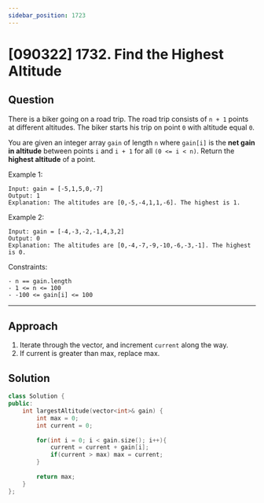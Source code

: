```yaml
---
sidebar_position: 1723
---
```


# [090322] 1732. Find the Highest Altitude

## Question 
There is a biker going on a road trip. The road trip consists of `n + 1` points at different altitudes. The biker starts his trip on point `0` with altitude equal `0`.

You are given an integer array `gain` of length `n` where `gain[i]` is the **net gain in altitude** between points `i​​​​​​` and `i + 1` for all `(0 <= i < n)`. Return the **highest altitude** of a point.

Example 1:
```
Input: gain = [-5,1,5,0,-7]
Output: 1
Explanation: The altitudes are [0,-5,-4,1,1,-6]. The highest is 1.
```
Example 2:
```
Input: gain = [-4,-3,-2,-1,4,3,2]
Output: 0
Explanation: The altitudes are [0,-4,-7,-9,-10,-6,-3,-1]. The highest is 0.
```

Constraints:
```
- n == gain.length
- 1 <= n <= 100
- -100 <= gain[i] <= 100
```

---

## Approach

1. Iterate through the vector, and increment `current` along the way.
2. If current is greater than max, replace max.

## Solution

```cpp
class Solution {
public:
    int largestAltitude(vector<int>& gain) {
        int max = 0;
        int current = 0;
        
        for(int i = 0; i < gain.size(); i++){
            current = current + gain[i];
            if(current > max) max = current;
        }
        
        return max;
    }
};
```